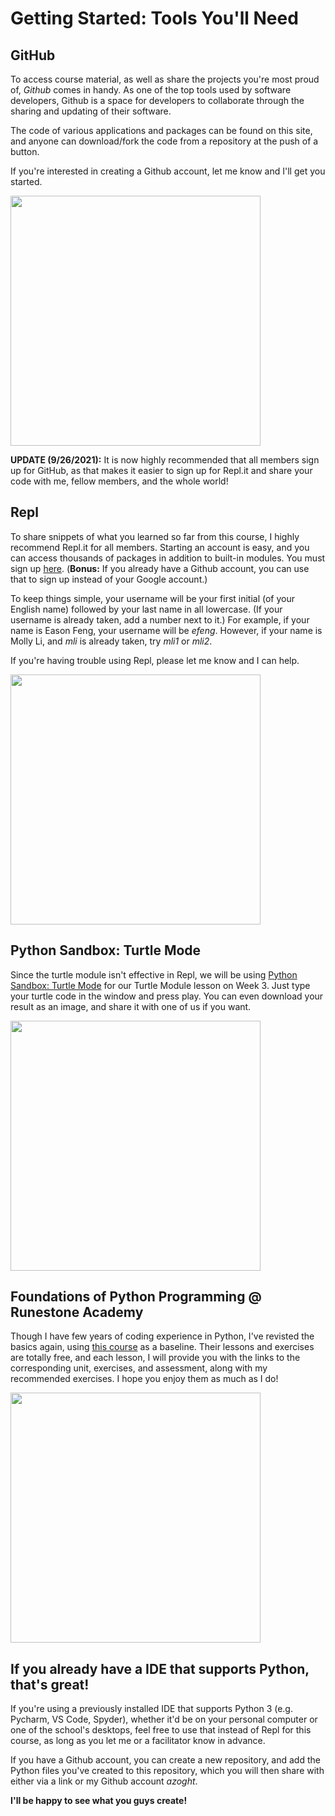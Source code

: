 ﻿
# Getting Started: Tools You'll Need

## GitHub
To access course material, as well as share the projects you're most proud of, *Github* comes in handy. As one of the top tools used by software developers, Github is a space for developers to collaborate through the sharing and updating of their software. 

The code of various applications and packages can be found on this site, and anyone can download/fork the code from a repository at the push of a button. 

If you're interested in creating a Github account, let me know and I'll get you started.

<img src=https://image.flaticon.com/icons/png/512/25/25231.png width=400 height=400>

**UPDATE (9/26/2021):** It is now highly recommended that all members sign up for GitHub, as that makes it easier to sign up for Repl.it and share your code with me, fellow members, and the whole world!

## Repl
To share snippets of what you learned so far from this course, I highly recommend Repl.it for all members. Starting an account is easy, and you can access thousands of packages in addition to built-in modules. You must sign up [here](https://replit.com/signup). (**Bonus:** If you already have a Github account, you can use that to sign up instead of your Google account.) 

To keep things simple, your username will be your first initial (of your English name) followed by your last name in all lowercase. (If your username is already taken, add a number next to it.) For example, if your name is Eason Feng, your username will be *efeng*. However, if your name is Molly Li, and *mli* is already taken, try *mli1* or *mli2*.

If you're having trouble using Repl, please let me know and I can help.

<img src=https://upload.wikimedia.org/wikipedia/commons/thumb/b/b2/Repl.it_logo.svg/768px-Repl.it_logo.svg.png width=400 height=400>

## Python Sandbox: Turtle Mode
Since the turtle module isn't effective in Repl, we will be using [Python Sandbox: Turtle Mode](http://www.pythonsandbox.com/turtle)  for our Turtle Module lesson on Week 3. Just type your turtle code in the window and press play. You can even download your result as an image, and share it with one of us if you want.

<img src=https://www.ayclogic.com/wp-content/uploads/2020/12/pythonTurtle.jpeg width=400 height=400>

## Foundations of Python Programming @ Runestone Academy
Though I have few years of coding experience in Python, I've revisted the basics again, using [this course](https://runestone.academy/runestone/books/published/fopp/index.html) as a baseline. Their lessons and exercises are totally free, and each lesson, I will provide you with the links to the corresponding unit, exercises, and assessment, along with my recommended exercises. I hope you enjoy them as much as I do!

<img src=https://runestone.academy/runestone/books/published/overview/_images/logo_small.png width=400 height=400>

## If you already have a IDE that supports Python, that's great!
If you're using a previously installed IDE that supports Python 3 (e.g. Pycharm, VS Code, Spyder), whether it'd be on your personal computer or one of the school's desktops, feel free to use that instead of Repl for this course, as long as you let me or a facilitator know in advance. 

If you have a Github account, you can create a new repository, and add the Python files you've created to this repository, which you will then share with either via a link or my Github account *azoght*. 

**I'll be happy to see what you guys create!**
